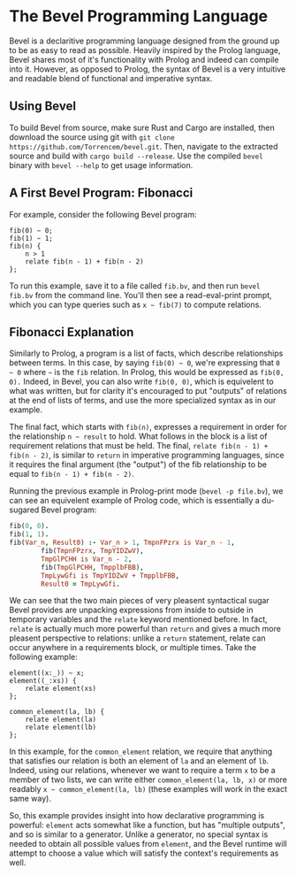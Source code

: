 # The Bevel Programming Language

Bevel is a declaritive programming language designed from the ground up to be as easy to read as possible. Heavily inspired by the Prolog language, Bevel shares most of it's functionality with Prolog and indeed can compile into it. However, as opposed to Prolog, the syntax of Bevel is a very intuitive and readable blend of functional and imperative syntax.

## Using Bevel

To build Bevel from source, make sure Rust and Cargo are installed, then download the source using git with `git clone https://github.com/Torrencem/bevel.git`. Then, navigate to the extracted source and build with `cargo build --release`. Use the compiled `bevel` binary with `bevel --help` to get usage information.

## A First Bevel Program: Fibonacci

For example, consider the following Bevel program:

```bevel
fib(0) ~ 0;
fib(1) ~ 1;
fib(n) {
	n > 1
	relate fib(n - 1) + fib(n - 2)
};
```

To run this example, save it to a file called `fib.bv`, and then run `bevel fib.bv` from the command line. You'll then see a read-eval-print prompt, which you can type queries such as `x ~ fib(7)` to compute relations.

## Fibonacci Explanation

Similarly to Prolog, a program is a list of facts, which describe relationships between terms. In this case, by saying `fib(0) ~ 0`, we're expressing that `0 ~ 0` where `~` is the `fib` relation. In Prolog, this would be expressed as `fib(0, 0).` Indeed, in Bevel, you can also write `fib(0, 0)`, which is equivelent to what was written, but for clarity it's encouraged to put "outputs" of relations at the end of lists of terms, and use the more specialized syntax as in our example. 

The final fact, which starts with `fib(n)`, expresses a requirement in order for the relationship `n ~ result` to hold. What follows in the block is a list of requirement relations that must be held. The final, `relate fib(n - 1) + fib(n - 2)`, is similar to `return` in imperative programming languages, since it requires the final argument (the "output") of the fib relationship to be equal to `fib(n - 1) + fib(n - 2)`.

Running the previous example in Prolog-print mode (`bevel -p file.bv`), we can see an equivelent example of Prolog code, which is essentially a du-sugared Bevel program:

```prolog
fib(0, 0).
fib(1, 1).
fib(Var_n, Result0) :- Var_n > 1, TmpnFPzrx is Var_n - 1,
        fib(TmpnFPzrx, TmpYIDZwV),
        TmpGlPCHH is Var_n - 2,
        fib(TmpGlPCHH, TmpplbFBB),
        TmpLywGfi is TmpYIDZwV + TmpplbFBB,
        Result0 = TmpLywGfi.
```

We can see that the two main pieces of very pleasent syntactical sugar Bevel provides are unpacking expressions from inside to outside in temporary variables and the `relate` keyword mentioned before. In fact, `relate` is actually much more powerful than `return` and gives a much more pleasent perspective to relations: unlike a `return` statement, relate can occur anywhere in a requirements block, or multiple times. Take the following example:

```bevel
element((x:_)) ~ x;
element((_:xs)) {
	relate element(xs)
};

common_element(la, lb) {
	relate element(la)
	relate element(lb)
};
```

In this example, for the `common_element` relation, we require that anything that satisfies our relation is both an element of `la` and an element of `lb`. Indeed, using our relations, whenever we want to require a term `x` to be a member of two lists, we can write either `common_element(la, lb, x)` or more readably `x ~ common_element(la, lb)` (these examples will work in the exact same way).

So, this example provides insight into how declarative programming is powerful: `element` acts somewhat like a function, but has "multiple outputs", and so is similar to a generator. Unlike a generator, no special syntax is needed to obtain all possible values from `element`, and the Bevel runtime will attempt to choose a value which will satisfy the context's requirements as well.
